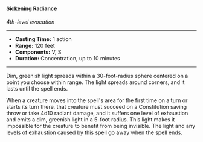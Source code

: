 #### Sickening Radiance
*4th-level evocation*
___
- **Casting Time:** 1 action
- **Range:** 120 feet
- **Components:** V, S
- **Duration:** Concentration, up to 10 minutes
---
Dim, greenish light spreads within a 30-foot-radius sphere centered on a point you choose within range. The light spreads around corners, and it lasts until the spell ends.

When a creature moves into the spell's area for the first time on a turn or starts its turn there, that creature must succeed on a Constitution saving throw or take 4d10 radiant damage, and it suffers one level of exhaustion and emits a dim, greenish light in a 5-foot radius. This light makes it impossible for the creature to benefit from being invisible. The light and any levels of exhaustion caused by this spell go away when the spell ends.